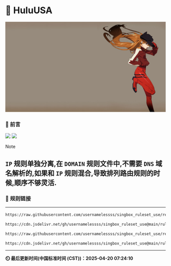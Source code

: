 
# 🧸 HuluUSA
![](https://raw.githubusercontent.com/usernamelessss/picture-bed/main/images/202504042256831.jpg)
### 📣 前言
![](https://shields.io/badge/-移除重复规则-ff69b4) ![](https://shields.io/badge/-IP&nbsp;规则单独存放不与&nbsp;DOMAIN&nbsp;等混合-green)
> [!NOTE]
**`IP` 规则单独分离,在 `DOMAIN` 规则文件中,不需要 `DNS` 域名解析的,如果和 `IP` 规则混合,导致排列路由规则的时候,顺序不够灵活.**
---

###  🔗 规则链接
---

```url
https://raw.githubusercontent.com/usernamelessss/singbox_ruleset_use/refs/heads/main/rule/HuluUSA/HuluUSA_No_IP.json
```

```url
https://cdn.jsdelivr.net/gh/usernamelessss/singbox_ruleset_use@main/rule/HuluUSA/HuluUSA_No_IP.json
```

```url
https://raw.githubusercontent.com/usernamelessss/singbox_ruleset_use/refs/heads/main/rule/HuluUSA/HuluUSA_No_IP.srs
```

```url
https://cdn.jsdelivr.net/gh/usernamelessss/singbox_ruleset_use@main/rule/HuluUSA/HuluUSA_No_IP.srs
```

---
**⏲️ 最后更新时间(中国标准时间 (CST))：2025-04-20 07:24:10**